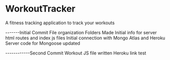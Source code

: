 # WorkoutTracker

A fitness tracking application to track your workouts

-------Initial Commit
File organization
Folders Made
Initial info for server html routes and index js files
Initial connection with Mongo Atlas and Heroku
Server code for Mongoose updated

------------Second Commit
Workout JS file written
Heroku link test
